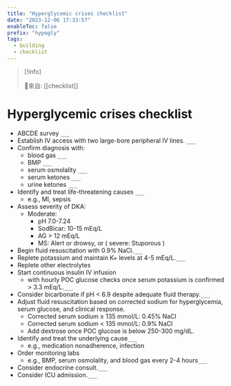 ```yaml
---
title: "Hyperglycemic crises checklist"
date: "2023-12-06 17:33:57"
enableToc: false
prefix: "hypogly"
tags:
  - building
  - checklist
---
```

> [!info]
>
> 🌱來自: [[checklist]]
# Hyperglycemic crises checklist
- ABCDE survey `___`
- Establish IV access with two large-bore peripheral IV lines. `___`
- Confirm diagnosis with:
  - blood gas `___`
  - BMP `___`
  - serum osmolality `___`
  - serum ketones `___`
  - urine ketones `___`
- Identify and treat life-threatening causes `___`
  - e.g., MI, sepsis
- Assess severity of DKA:
  - Moderate:
    - pH 7.0-7.24
    - SodBicar: 10-15 mEq/L
    - AG \> 12 mEq/L
    - MS: Alert or drowsy, or ( severe: Stuporous )
- Begin fluid resuscitation with 0.9% NaCl.`___`
- Replete potassium and maintain K+ levels at 4-5 mEq/L.`___`
- Replete other electrolytes
- Start continuous insulin IV infusion
  - with hourly POC glucose checks once serum potassium is confirmed > 3.3 mEq/L.`___`
- Consider bicarbonate if pH \< 6.9 despite adequate fluid therapy.`___`
- Adjust fluid resuscitation based on corrected sodium for hyperglycemia, serum glucose, and clinical response.
  - Corrected serum sodium ≥ 135 mmol/L: 0.45% NaCl
  - Corrected serum sodium < 135 mmol/L: 0.9% NaCl
  - Add dextrose once POC glucose is below 250-300 mg/dL.
- Identify and treat the underlying cause`___`
  - e.g., medication nonadherence, infection
- Order monitoring labs
  - e.g., BMP, serum osmolality, and blood gas every 2-4 hours`___`
- Consider endocrine consult.`___`
- Consider ICU admission.`___`
